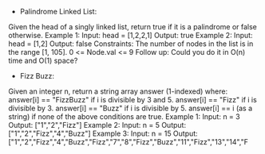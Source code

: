 - Palindrome Linked List:

Given the head of a singly linked list, return true if it is a palindrome or false otherwise.
Example 1:
Input: head = [1,2,2,1]
Output: true
Example 2:
Input: head = [1,2]
Output: false
Constraints:
The number of nodes in the list is in the range [1, 105].
0 <= Node.val <= 9
Follow up: Could you do it in O(n) time and O(1) space?

- Fizz Buzz:

Given an integer n, return a string array answer (1-indexed) where:
answer[i] == "FizzBuzz" if i is divisible by 3 and 5.
answer[i] == "Fizz" if i is divisible by 3.
answer[i] == "Buzz" if i is divisible by 5.
answer[i] == i (as a string) if none of the above conditions are true.
Example 1:
Input: n = 3
Output: ["1","2","Fizz"]
Example 2:
Input: n = 5
Output: ["1","2","Fizz","4","Buzz"]
Example 3:
Input: n = 15
Output: ["1","2","Fizz","4","Buzz","Fizz","7","8","Fizz","Buzz","11","Fizz","13","14","F